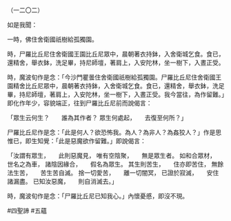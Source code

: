 （一二〇二）

如是我聞：

一時，佛住舍衛國祇樹給孤獨園。

時，尸羅比丘尼住舍衛國王園比丘尼眾中，晨朝著衣持鉢，入舍衛城乞食。食已，還精舍，舉衣鉢，洗足畢，持尼師壇，著肩上，入安陀林，坐一樹下，入晝正受。

時，魔波旬作是念：「今沙門瞿曇住舍衛國祇樹給孤獨園。尸羅比丘尼住舍衛國王園精舍比丘尼眾中，晨朝著衣持鉢，入舍衛城乞食。食已，還精舍，舉衣鉢，洗足畢，持尼師壇，著肩上，入安陀林，坐一樹下，入晝正受。我今當往，為作留難。」即化作年少，容貌端正，往到尸羅比丘尼前而說偈言：

「眾生云何生？　　誰為其作者？
眾生何處起，　　去復至何所？」

尸羅比丘尼作是念：「此是何人？欲恐怖我。為人？為非人？為姦狡人？」作是思惟已，即生知覺：「此是惡魔欲作留難。」即說偈言：

「汝謂有眾生，　　此則惡魔見，
唯有空陰聚，　　無是眾生者。
如和合眾材，　　世名之為車，
諸陰因緣合，　　假名為眾生。
其生則苦生，　　住亦即苦住，
無餘法生苦，　　苦生苦自滅。
捨一切愛苦，　　離一切闇冥，
已證於寂滅，　　安住諸漏盡。
已知汝惡魔，　　則自消滅去。」

時，魔波旬作是念：「尸羅比丘尼已知我心。」內懷憂慼，即沒不現。








#四聖諦
#五蘊
